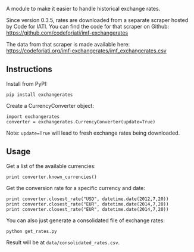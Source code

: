 A module to make it easier to handle historical exchange rates.

Since version 0.3.5, rates are downloaded from a separate scraper hosted by Code for IATI. You can find the code for that scraper on Github:
https://github.com/codeforiati/imf-exchangerates

The data from that scraper is made available here:
https://codeforiati.org/imf-exchangerates/imf_exchangerates.csv

## Instructions

Install from PyPI:

    pip install exchangerates

Create a CurrencyConverter object:

    import exchangerates
    converter = exchangerates.CurrencyConverter(update=True)

Note: `update=True` will lead to fresh exchange rates being downloaded.

## Usage

Get a list of the available currencies:

    print converter.known_currencies()

Get the conversion rate for a specific currency and date:

    print converter.closest_rate("USD", datetime.date(2012,7,20))
    print converter.closest_rate("EUR", datetime.date(2014,7,20))
    print converter.closest_rate("EUR", datetime.date(2014,7,20))

You can also just generate a consolidated file of exchange rates:

    python get_rates.py

Result will be at `data/consolidated_rates.csv`.
